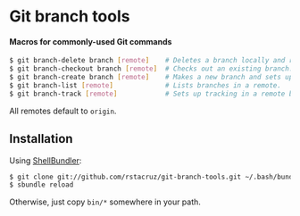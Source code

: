 # Git branch tools
#### Macros for commonly-used Git commands

``` bash
$ git branch-delete branch [remote]    # Deletes a branch locally and remotely.
$ git branch-checkout branch [remote]  # Checks out an existing branch.
$ git branch-create branch [remote]    # Makes a new branch and sets up remote tracking.
$ git branch-list [remote]             # Lists branches in a remote.
$ git branch-track [remote]            # Sets up tracking in a remote branch.
```

All remotes default to `origin`.

## Installation

Using [ShellBundler](https://github.com/rstacruz/shellbundler):

``` bash
$ git clone git://github.com/rstacruz/git-branch-tools.git ~/.bash/bundle/git-branch-tools
$ sbundle reload
```

Otherwise, just copy `bin/*` somewhere in your path.

